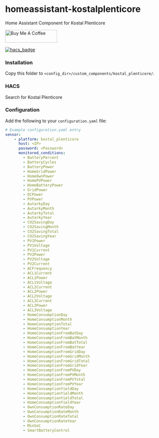 # homeassistant-kostalplenticore

Home Assistant Component for Kostal Plenticore 

<a href="https://www.buymeacoffee.com/ittv" target="_blank"><img height="41px" width="167px" src="https://cdn.buymeacoffee.com/buttons/default-blue.png" alt="Buy Me A Coffee"></a>

[![hacs_badge](https://img.shields.io/badge/HACS-Custom-orange.svg?style=for-the-badge)](https://github.com/custom-components/hacs)

### Installation

Copy this folder to `<config_dir>/custom_components/kostal_plenticore/`.

### HACS
Search for Kostal Plenticore

### Configuration

Add the following to your `configuration.yaml` file:

```yaml
# Example configuration.yaml entry
sensor:
    - platform: kostal_plenticore
      host: <IP>
      password: <Password>
      monitored_conditions:
        - BatteryPercent
        - BatteryCycles
        - BatteryPower
        - HomeGridPower
        - HomeOwnPower
        - HomePVPower
        - HomeBatteryPower
        - GridPower
        - DCPower
        - PVPower
        - AutarkyDay
        - AutarkyMonth
        - AutarkyTotal
        - AutarkyYear
        - CO2SavingDay
        - CO2SavingMonth
        - CO2SavingTotal
        - CO2SavingYear
        - PV1Power
        - PV1Voltage
        - PV1Current
        - PV2Power
        - PV2Voltage
        - PV2Current
        - ACFrequency
        - ACL1Current
        - ACL1Power
        - ACL1Voltage
        - ACL2Current
        - ACL2Power
        - ACL2Voltage
        - ACL3Current
        - ACL3Power
        - ACL3Voltage
        - HomeConsumptionDay
        - HomeConsumptionMonth
        - HomeConsumptionTotal
        - HomeConsumptionYear
        - HomeConsumptionFromBatDay
        - HomeConsumptionFromBatMonth
        - HomeConsumptionFromBatTotal
        - HomeConsumptionFromBatYear
        - HomeConsumptionFromGridDay
        - HomeConsumptionFromGridMonth
        - HomeConsumptionFromGridTotal
        - HomeConsumptionFromGridYear
        - HomeConsumptionFromPVDay
        - HomeConsumptionFromPVMonth
        - HomeConsumptionFromPVTotal
        - HomeConsumptionFromPVYear
        - HomeConsumptionYieldDay
        - HomeConsumptionYieldMonth
        - HomeConsumptionYieldTotal
        - HomeConsumptionYieldYear
        - OwnConsumptionRateDay
        - OwnConsumptionRateMonth
        - OwnConsumptionRateTotal
        - OwnConsumptionRateYear
        - MinSoC
        - SmartBatteryControl
        
```

